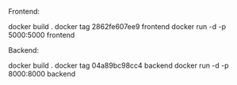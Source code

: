 Frontend:

docker build .
docker tag 2862fe607ee9 frontend
docker run -d -p 5000:5000 frontend

Backend:

docker build .
docker tag 04a89bc98cc4 backend
docker run -d -p 8000:8000 backend
